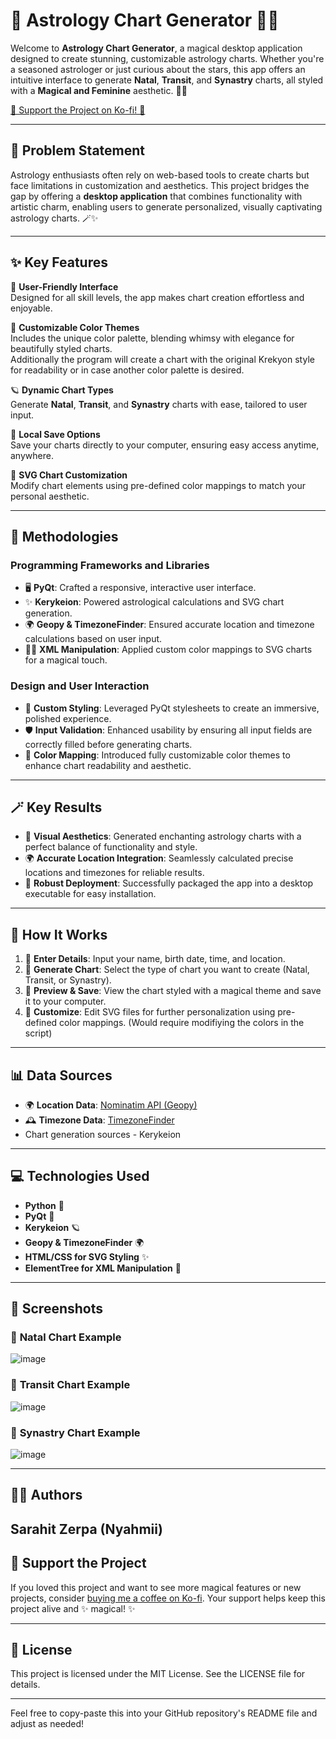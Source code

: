 # 🌟 Astrology Chart Generator 🌙✨

Welcome to **Astrology Chart Generator**, a magical desktop application designed to create stunning, customizable astrology charts. Whether you're a seasoned astrologer or just curious about the stars, this app offers an intuitive interface to generate **Natal**, **Transit**, and **Synastry** charts, all styled with a **Magical and Feminine** aesthetic. 🌸💫

[💖 Support the Project on Ko-fi! 💖](https://ko-fi.com/nyahmii)

---

## 🌌 **Problem Statement**

Astrology enthusiasts often rely on web-based tools to create charts but face limitations in customization and aesthetics. This project bridges the gap by offering a **desktop application** that combines functionality with artistic charm, enabling users to generate personalized, visually captivating astrology charts. 🪄✨

---

## ✨ **Key Features**

🌟 **User-Friendly Interface**  
Designed for all skill levels, the app makes chart creation effortless and enjoyable.  

🎨 **Customizable Color Themes**  
Includes the unique color palette, blending whimsy with elegance for beautifully styled charts.  
Additionally the program will create a chart with the original Krekyon style for readability or in case another color palette is desired. 

🪐 **Dynamic Chart Types**  
Generate **Natal**, **Transit**, and **Synastry** charts with ease, tailored to user input.  

📂 **Local Save Options**  
Save your charts directly to your computer, ensuring easy access anytime, anywhere.  

💾 **SVG Chart Customization**  
Modify chart elements using pre-defined color mappings to match your personal aesthetic.

---

## 🌟 **Methodologies**

### **Programming Frameworks and Libraries**
- 🖥️ **PyQt**: Crafted a responsive, interactive user interface.
- ✨ **Kerykeion**: Powered astrological calculations and SVG chart generation.
- 🌍 **Geopy & TimezoneFinder**: Ensured accurate location and timezone calculations based on user input.
- 🧙‍♀️ **XML Manipulation**: Applied custom color mappings to SVG charts for a magical touch.

### **Design and User Interaction**
- 💎 **Custom Styling**: Leveraged PyQt stylesheets to create an immersive, polished experience.
- 🛡️ **Input Validation**: Enhanced usability by ensuring all input fields are correctly filled before generating charts.
- 🌈 **Color Mapping**: Introduced fully customizable color themes to enhance chart readability and aesthetic.

---

## 🪄 **Key Results**

- 🌸 **Visual Aesthetics**: Generated enchanting astrology charts with a perfect balance of functionality and style.
- 🌍 **Accurate Location Integration**: Seamlessly calculated precise locations and timezones for reliable results.
- 🚀 **Robust Deployment**: Successfully packaged the app into a desktop executable for easy installation.

---

## 🌟 **How It Works**

1. 📝 **Enter Details**: Input your name, birth date, time, and location.  
2. 🔮 **Generate Chart**: Select the type of chart you want to create (Natal, Transit, or Synastry).  
3. 🌈 **Preview & Save**: View the chart styled with a magical theme and save it to your computer.  
4. 🎨 **Customize**: Edit SVG files for further personalization using pre-defined color mappings. (Would require modifiying the colors in the script)

---

## 📊 **Data Sources**

- 🌍 **Location Data**: [Nominatim API (Geopy)](https://nominatim.org/)  
- 🕰️ **Timezone Data**: [TimezoneFinder](https://pypi.org/project/timezonefinder/)
- Chart generation sources - Kerykeion
---

## 💻 **Technologies Used**

- **Python** 🐍  
- **PyQt** 🎨  
- **Kerykeion** 🪐  
- **Geopy & TimezoneFinder** 🌍  
- **HTML/CSS for SVG Styling** ✨  
- **ElementTree for XML Manipulation** 📜  

---

## 🎨 **Screenshots**

### 🌸 **Natal Chart Example**
![image](https://github.com/user-attachments/assets/81bfc6d7-6ace-4a11-a399-6b594b6aabb8)

### 🌙 **Transit Chart Example**
![image](https://github.com/user-attachments/assets/179c47cd-038d-4d10-abd0-e12cbbd2b883)


### 🌟 **Synastry Chart Example**
![image](https://github.com/user-attachments/assets/8238dca1-0fdb-448b-a201-bbe1df2b3cee)

---

## 👩‍💻 **Authors**

**Sarahit Zerpa (Nyahmii)**    
---

## 💖 **Support the Project**

If you loved this project and want to see more magical features or new projects, consider [buying me a coffee on Ko-fi](https://ko-fi.com/yourusername). Your support helps keep this project alive and ✨ magical! ✨

---

## 🌟 **License**

This project is licensed under the MIT License. See the LICENSE file for details.

---

Feel free to copy-paste this into your GitHub repository's README file and adjust as needed!

